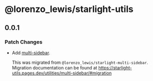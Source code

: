 # @lorenzo_lewis/starlight-utils

## 0.0.1

### Patch Changes

- Add [multi-sidebar](https://starlight-utils.pages.dev/utilities/multi-sidebar/).

  This was migrated from `@lorenzo_lewis/starlight-multi-sidebar`. Migration documentation can be found at https://starlight-utils.pages.dev/utilities/multi-sidebar/#migration
